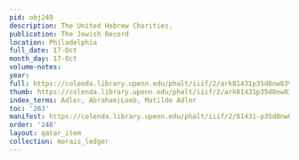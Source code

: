 ```yaml
---
pid: obj249
description: The United Hebrew Charities.
publication: The Jewish Record
location: Philadelphia
full_date: 17-Oct
month_day: 17-Oct
volume-notes:
year:
full: https://colenda.library.upenn.edu/phalt/iiif/2/ark81431p35d8nw83%2FSHA256E-s7814189--c6d087b59b738cbe61db58078020dd4b9abeee85cbdfbe531dab9113762437de.jpeg/full/3500,/0/default.jpg
thumb: https://colenda.library.upenn.edu/phalt/iiif/2/ark81431p35d8nw83%2FSHA256E-s7814189--c6d087b59b738cbe61db58078020dd4b9abeee85cbdfbe531dab9113762437de.jpeg/full/!200,200/0/default.jpg
index_terms: Adler, Abraham|Loeb, Matilde Adler
toc: '263'
manifest: https://colenda.library.upenn.edu/phalt/iiif/2/81431-p35d8nw83/manifest
order: '248'
layout: qatar_item
collection: morais_ledger
---
```

